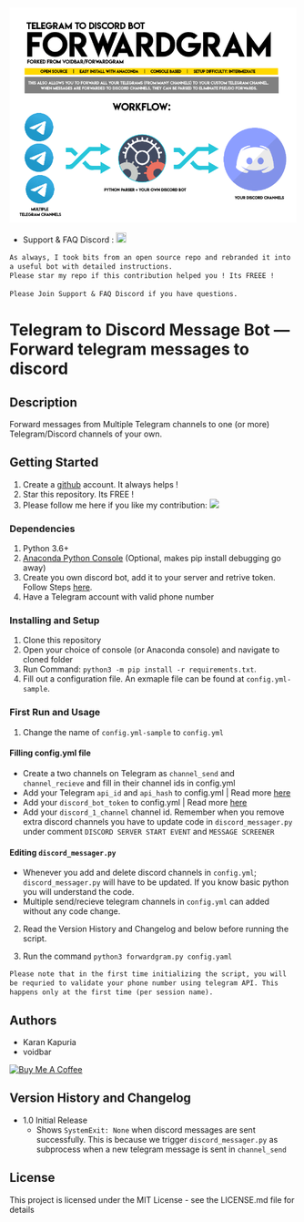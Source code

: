 <img src="resources/new_logo.gif">

* Support & FAQ Discord : <a href="https://discord.gg/UcxcyxS5X8"><img src="https://discord.com/assets/f9bb9c4af2b9c32a2c5ee0014661546d.png" width="18" height="18"></img></a>

```
As always, I took bits from an open source repo and rebranded it into a useful bot with detailed instructions.
Please star my repo if this contribution helped you ! Its FREEE !

Please Join Support & FAQ Discord if you have questions.

```
# Telegram to Discord Message Bot — Forward telegram messages to discord

## Description

Forward messages from Multiple Telegram channels to one (or more) Telegram/Discord channels of your own.

## Getting Started

1. Create a [github](https://github.com/login?return_to=%2Fkkapuria3) account. It always helps !
2. Star this repository. Its FREE !
3. Please follow me here if you like my contribution: [<img src="https://p.kindpng.com/picc/s/726-7262336_deadpool-logo-pixel-art-hd-png-download.png" width="25"/>](https://github.com/kkapuria3)

### Dependencies

1. Python 3.6+ 
2. [Anaconda Python Console](https://www.anaconda.com/products/individual) (Optional, makes pip install debugging go away)
3. Create you own discord bot, add it to your server and retrive token. Follow Steps [here](https://www.writebots.com/discord-bot-token/).
4. Have a Telegram account with valid phone number


### Installing and Setup
1. Clone this repository
2. Open your choice of console (or Anaconda console) and navigate to cloned folder 
3. Run Command: `python3 -m pip install -r requirements.txt`.
4. Fill out a configuration file. An exmaple file can be found at `config.yml-sample`. 


### First Run and Usage

1. Change the name of `config.yml-sample` to `config.yml`

#### Filling config.yml file

* Create a two channels on Telegram as `channel_send` and `channel_recieve` and fill in their channel ids in config.yml
* Add your Telegram `api_id` and `api_hash` to config.yml | Read more [here](https://core.telegram.org/api/obtaining_api_id)
* Add your `discord_bot_token` to config.yml | Read more [here](https://www.writebots.com/discord-bot-token/)
* Add your `discord_1_channel` channel id. Remember when you remove extra discord channels you have to update code in `discord_messager.py` under comment `DISCORD SERVER START EVENT` and `MESSAGE SCREENER`

#### Editing `discord_messager.py`

* Whenever you add and delete discord channels in `config.yml`; `discord_messager.py` will have to be updated. If you know basic python you will understand the code.
* Multiple send/recieve telegram channels in `config.yml` can added without any code change.

2. Read the Version History and Changelog and below before running the script.

3. Run the command `python3 forwardgram.py config.yaml`

```
Please note that in the first time initializing the script, you will be requried to validate your phone number using telegram API. This happens only at the first time (per session name).
```

## Authors

* Karan Kapuria
* voidbar

<a href="https://www.buymeacoffee.com/kapuriakaran" target="_blank"><img src="https://cdn.buymeacoffee.com/buttons/v2/default-yellow.png" alt="Buy Me A Coffee" style="height: 60px !important;width: 217px !important;" ></a>

## Version History and Changelog

* 1.0 Initial Release 
	* Shows `SystemExit: None` when discord messages are sent successfully. This is because we trigger `discord_messager.py` as subprocess when a new telegram message is sent in `channel_send` 

## License

This project is licensed under the MIT License - see the LICENSE.md file for details
